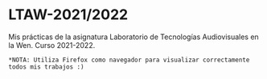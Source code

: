 # LTAW-2021/2022


Mis prácticas de la asignatura Laboratorio de Tecnologías Audiovisuales en la Wen. Curso 2021-2022.

    *NOTA: Utiliza Firefox como navegador para visualizar correctamente todos mis trabajos :)
